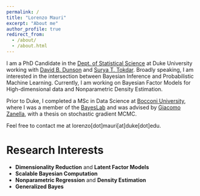 ```yaml
---
permalink: /
title: "Lorenzo Mauri"
excerpt: "About me"
author_profile: true
redirect_from: 
  - /about/
  - /about.html
---
```


I am a PhD Candidate in the [Dept. of Statistical Science](https://stat.duke.edu/) at Duke University working with [David B. Dunson](https://www.daviddunson.com/) and [Surya T. Tokdar](https://www2.stat.duke.edu/~st118/). Broadly speaking, I am interested in the intersection between Bayesian Inference and Probabilistic Machine Learning.
Currently, I am working on Bayesian Factor Models for High-dimensional data and Nonparametric Density Estimation. 

Prior to Duke, I completed a MSc in Data Science at [Bocconi University](https://www.unibocconi.eu/wps/wcm/connect/bocconi/sitopubblico_en/navigation+tree/home), where I was a member of the [BayesLab](https://bayeslab.unibocconi.eu/) and was advised by [Giacomo Zanella](https://sites.google.com/site/gzanellawebpage/home), with a thesis on stochastic gradient MCMC.


Feel free to contact me at lorenzo[dot]mauri[at]duke[dot]edu.


Research Interests
======

* **Dimensionality Reduction** and **Latent Factor Models**
* **Scalable Bayesian Computation**
* **Nonparametric Regression** and **Density Estimation**
* **Generalized Bayes**